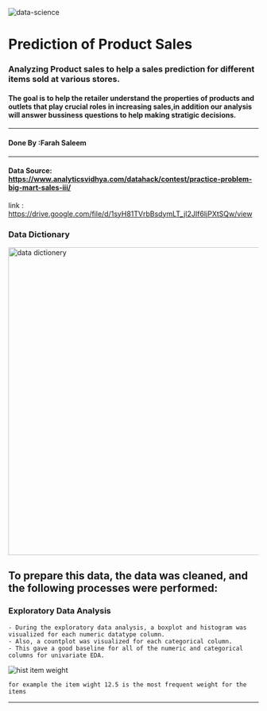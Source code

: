 ![data-science](https://github.com/user-attachments/assets/26c404eb-d74c-4685-be4f-760c81e44510)


# Prediction of Product Sales 




### Analyzing Product sales to help a sales prediction for different items sold at various stores.


#### The goal is to help the retailer understand the properties of products and outlets that play crucial roles in increasing sales,in addition our analysis will answer bussiness questions to help making stratigic decisions.

---

#### Done By :Farah Saleem

---
#### Data Source: https://www.analyticsvidhya.com/datahack/contest/practice-problem-big-mart-sales-iii/
link : https://drive.google.com/file/d/1syH81TVrbBsdymLT_jl2JIf6IjPXtSQw/view

### Data Dictionary
<img width="710" height="620" alt="data dictionery" src="https://github.com/user-attachments/assets/81a1ed5a-42cb-4252-bc4c-4b1b80aa921e" />

## To prepare this data, the data was cleaned, and the following processes were performed:

### Exploratory Data Analysis
    - During the exploratory data analysis, a boxplot and histogram was visualized for each numeric datatype column. 
    - Also, a countplot was visualized for each categorical column. 
    - This gave a good baseline for all of the numeric and categorical columns for univariate EDA.
    
   ![hist item weight](https://github.com/user-attachments/assets/489c2548-4500-46a1-b57e-a6d48b3ea12e)


    for example the item wight 12.5 is the most frequent weight for the items
---


